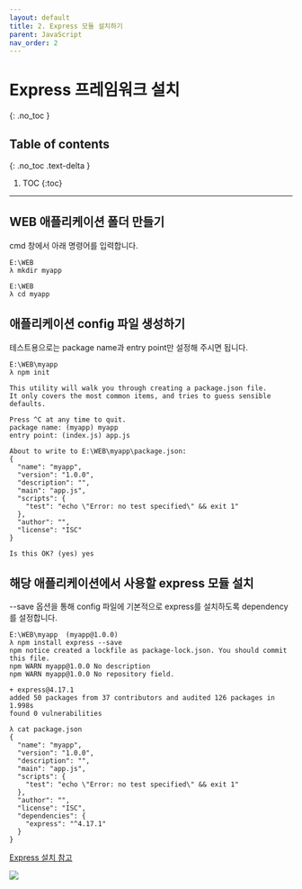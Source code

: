 ```yaml
---
layout: default
title: 2. Express 모듈 설치하기
parent: JavaScript
nav_order: 2
---
```


# Express 프레임워크 설치
{: .no_toc }

## Table of contents
{: .no_toc .text-delta }

1. TOC
{:toc}

---

## WEB 애플리케이션 폴더 만들기
cmd 창에서 아래 명령어를 입력합니다.

```
E:\WEB                                                                                 
λ mkdir myapp

E:\WEB                                                                                 
λ cd myapp                                                                             

```

## 애플리케이션 config 파일 생성하기
테스트용으로는 package name과 entry point만 설정해 주시면 됩니다.

```
E:\WEB\myapp
λ npm init

This utility will walk you through creating a package.json file.                       
It only covers the most common items, and tries to guess sensible defaults.

Press ^C at any time to quit.         
package name: (myapp) myapp                                                            
entry point: (index.js) app.js                                                         
                                                                            
About to write to E:\WEB\myapp\package.json:       
{                                                                                      
  "name": "myapp",                                                                     
  "version": "1.0.0",                                                                  
  "description": "",                                                                   
  "main": "app.js",                                                                    
  "scripts": {                                                                         
    "test": "echo \"Error: no test specified\" && exit 1"                              
  },                                                                                   
  "author": "",                                                                        
  "license": "ISC"                                                                     
}   
                                                                    
Is this OK? (yes) yes                                                                  
```

## 해당 애플리케이션에서 사용할 express 모듈 설치
--save 옵션을 통해 config 파일에 기본적으로 express를 설치하도록 dependency를 설정합니다.

```
E:\WEB\myapp  (myapp@1.0.0)
λ npm install express --save
npm notice created a lockfile as package-lock.json. You should commit this file.
npm WARN myapp@1.0.0 No description
npm WARN myapp@1.0.0 No repository field.

+ express@4.17.1
added 50 packages from 37 contributors and audited 126 packages in 1.998s
found 0 vulnerabilities

λ cat package.json
{
  "name": "myapp",
  "version": "1.0.0",
  "description": "",
  "main": "app.js",
  "scripts": {
    "test": "echo \"Error: no test specified\" && exit 1"
  },
  "author": "",
  "license": "ISC",
  "dependencies": {
    "express": "^4.17.1"
  }
}
```

[Express 설치 참고](http://expressjs.com/ko/)


<img src='{{ "/assets/images/javascript/nodejs-express-install-1.png" | absolute_url }}'>



